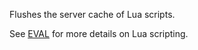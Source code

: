<!--
layout:  index.html
title:   SCRIPT FLUSH - Tile38
class:   command
super:   documentation
command: script flush
-->

Flushes the server cache of Lua scripts.

See [EVAL](/commands/eval) for more details on Lua scripting.
